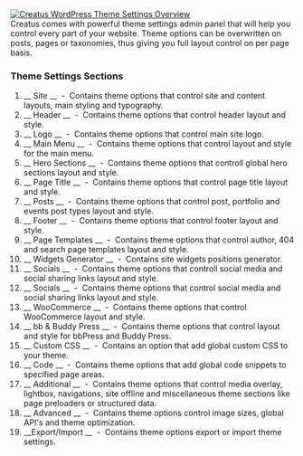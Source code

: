<div class="thz-doc-image max">
<a class="thz-lightbox mfp-iframe" href="https://www.youtube.com/watch?v=4ZuuUEQYT4k" data-mfp-title="Creatus WordPress Theme Settings Overview" data-modal-size="large">
	<img src="../../docs-media/splash-theme-settings.jpg" alt="Creatus WordPress Theme Settings Overview" />
</a>
</div>
Creatus comes with powerful theme settings admin panel that will help you control every part of your website. Theme options can be overwritten on posts, pages or taxonomies, thus giving you full layout control on per page basis.

### Theme Settings Sections

1. __ Site __ &nbsp;-&nbsp; Contains theme options that control site and content layouts, main styling and typography.
1. __ Header __ &nbsp;-&nbsp; Contains theme options that control header layout and style.
1. __ Logo __ &nbsp;-&nbsp; Contains theme options that control main site logo.
1. __ Main Menu __ &nbsp;-&nbsp; Contains theme options that control layout and style for the main menu.
1. __ Hero Sections __ &nbsp;-&nbsp; Contains theme options that controll global hero sections layout and style.
1. __ Page Title __ &nbsp;-&nbsp; Contains theme options that control page title layout and style.
1. __ Posts __ &nbsp;-&nbsp; Contains theme options that control post, portfolio and events post types layout and style.
1. __ Footer __ &nbsp;-&nbsp; Contains theme options that control footer layout and style.
1. __ Page Templates __ &nbsp;-&nbsp; Contains theme options that control author, 404 and search page templates layout and style.
1. __ Widgets Generator __ &nbsp;-&nbsp; Contains site widgets positions generator.
1. __ Socials __ &nbsp;-&nbsp; Contains theme options that controll social media and social sharing links layout and style.
1. __ Socials __ &nbsp;-&nbsp; Contains theme options that control social media and social sharing links layout and style.
1. __ WooCommerce __ &nbsp;-&nbsp; Contains theme options that control WooCommerce layout and style.
1. __ bb & Buddy Press __ &nbsp;-&nbsp; Contains theme options that control layout and style for bbPress and Buddy Press.
1. __ Custom CSS __ &nbsp;-&nbsp; Contains an option that add global custom CSS to your theme.
1. __ Code __ &nbsp;-&nbsp; Contains theme options that add global code snippets to specified page areas.
1. __ Additional __ &nbsp;-&nbsp; Contains theme options that control media overlay, lightbox, navigations, site offline and miscellaneous theme sections like page preloaders or structured data.
1. __ Advanced __ &nbsp;-&nbsp; Contains theme options control image sizes, global API's and theme optimization.
1. __Export/Import __ &nbsp;-&nbsp; Contains theme options export or import theme settings.
